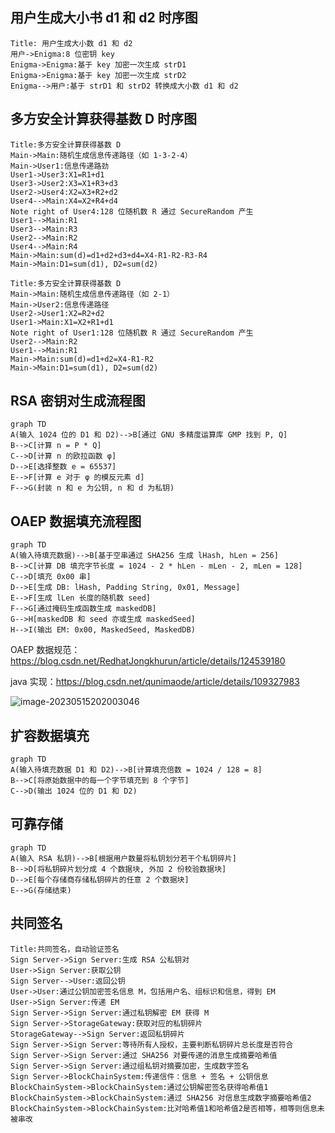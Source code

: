 ## 用户生成大小书 d1 和 d2 时序图

```sequence
Title: 用户生成大小数 d1 和 d2
用户->Enigma:8 位密钥 key
Enigma->Enigma:基于 key 加密一次生成 strD1
Enigma->Enigma:基于 key 加密一次生成 strD2
Enigma-->用户:基于 strD1 和 strD2 转换成大小数 d1 和 d2
```

## 多方安全计算获得基数 D 时序图

```sequence
Title:多方安全计算获得基数 D
Main->Main:随机生成信息传递路径（如 1-3-2-4）
Main->User1:信息传递路劲
User1->User3:X1=R1+d1
User3->User2:X3=X1+R3+d3
User2->User4:X2=X3+R2+d2
User4-->Main:X4=X2+R4+d4
Note right of User4:128 位随机数 R 通过 SecureRandom 产生
User1-->Main:R1
User3-->Main:R3
User2-->Main:R2
User4-->Main:R4
Main->Main:sum(d)=d1+d2+d3+d4=X4-R1-R2-R3-R4
Main->Main:D1=sum(d1), D2=sum(d2)
```

```sequence
Title:多方安全计算获得基数 D
Main->Main:随机生成信息传递路径（如 2-1）
Main->User2:信息传递路径
User2->User1:X2=R2+d2
User1->Main:X1=X2+R1+d1
Note right of User1:128 位随机数 R 通过 SecureRandom 产生
User2-->Main:R2
User1-->Main:R1
Main->Main:sum(d)=d1+d2=X4-R1-R2
Main->Main:D1=sum(d1), D2=sum(d2)
```



## RSA 密钥对生成流程图

```mermaid
graph TD
A(输入 1024 位的 D1 和 D2)-->B[通过 GNU 多精度运算库 GMP 找到 P, Q]
B-->C[计算 n = P * Q]
C-->D[计算 n 的欧拉函数 φ]
D-->E[选择整数 e = 65537]
E-->F[计算 e 对于 φ 的模反元素 d]
F-->G(封装 n 和 e 为公钥, n 和 d 为私钥)
```

## OAEP 数据填充流程图

```mermaid
graph TD
A(输入待填充数据)-->B[基于空串通过 SHA256 生成 lHash, hLen = 256]
B-->C[计算 DB 填充字节长度 = 1024 - 2 * hLen - mLen - 2, mLen = 128]
C-->D[填充 0x00 串]
D-->E[生成 DB: lHash, Padding String, 0x01, Message]
E-->F[生成 lLen 长度的随机数 seed]
F-->G[通过掩码生成函数生成 maskedDB]
G-->H[maskedDB 和 seed 亦或生成 maskedSeed]
H-->I(输出 EM: 0x00, MaskedSeed, MaskedDB)
```

OAEP 数据规范：https://blog.csdn.net/RedhatJongkhurun/article/details/124539180

java 实现：https://blog.csdn.net/qunimaode/article/details/109327983

![image-20230515202003046](C:\Users\admin\AppData\Roaming\Typora\typora-user-images\image-20230515202003046.png)

## 扩容数据填充

```mermaid
graph TD
A(输入待填充数据 D1 和 D2)-->B[计算填充倍数 = 1024 / 128 = 8]
B-->C[将原始数据中的每一个字节填充到 8 个字节]
C-->D(输出 1024 位的 D1 和 D2)
```





## 可靠存储

```mermaid
graph TD
A(输入 RSA 私钥)-->B[根据用户数量将私钥划分若干个私钥碎片]
B-->D[将私钥碎片划分成 4 个数据块, 外加 2 份校验数据块]
D-->E[每个存储商存储私钥碎片的任意 2 个数据块]
E-->G(存储结束)
```

## 共同签名

```sequence
Title:共同签名，自动验证签名
Sign Server->Sign Server:生成 RSA 公私钥对
User->Sign Server:获取公钥
Sign Server-->User:返回公钥
User->User:通过公钥加密签名信息 M，包括用户名、组标识和信息，得到 EM
User->Sign Server:传递 EM
Sign Server->Sign Server:通过私钥解密 EM 获得 M
Sign Server->StorageGateway:获取对应的私钥碎片
StorageGateway-->Sign Server:返回私钥碎片
Sign Server->Sign Server:等待所有人授权，主要判断私钥碎片总长度是否符合
Sign Server->Sign Server:通过 SHA256 对要传递的消息生成摘要哈希值
Sign Server->Sign Server:通过组私钥对摘要加密，生成数字签名
Sign Server->BlockChainSystem:传递信件：信息 + 签名 + 公钥信息
BlockChainSystem->BlockChainSystem:通过公钥解密签名获得哈希值1
BlockChainSystem->BlockChainSystem:通过 SHA256 对信息生成数字摘要哈希值2
BlockChainSystem->BlockChainSystem:比对哈希值1和哈希值2是否相等，相等则信息未被串改
```

